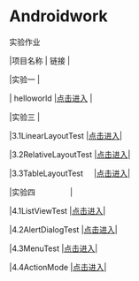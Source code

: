 # Androidwork
实验作业  

|项目名称              |           链接         |  

|实验一                 |                        

| helloworld            |[点击进入](https://github.com/rushhito/newworld) |  

|实验三                |

|3.1LinearLayoutTest    |[点击进入](https://github.com/rushhito/Androidwork/tree/master/lab3_LayoutTest/LinearLayoutTest)|

|3.2RelativeLayoutTest  |[点击进入](https://github.com/rushhito/Androidwork/tree/master/lab3_LayoutTest/RelativeLayoutTest)|  

|3.3TableLayoutTest     |[点击进入](https://github.com/rushhito/Androidwork/tree/master/lab3_LayoutTest/TableLayoutTest)|  

|实验四                |  

|4.1ListViewTest        |[点击进入](https://github.com/rushhito/Androidwork/tree/master/lab4_UI/ListView)|  

|4.2AlertDialogTest     |[点击进入](https://github.com/rushhito/Androidwork/tree/master/lab4_UI/AlertDialog)|  

|4.3MenuTest            |[点击进入](https://github.com/rushhito/Androidwork/tree/master/lab4_UI/MenuTest)|  

|4.4ActionMode          |[点击进入](https://github.com/rushhito/Androidwork/tree/master/lab4_UI/ActionModeTest)|  


